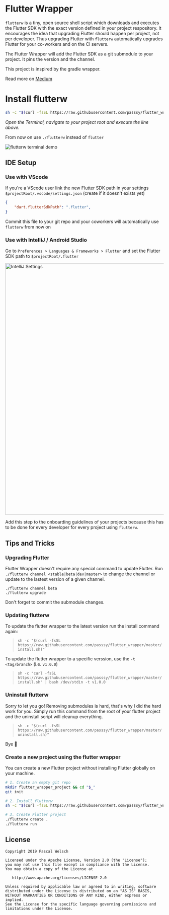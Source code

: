 # Flutter Wrapper

`flutterw` is a tiny, open source shell script which downloads and executes the Flutter SDK with the exact version defined in your project respository.
It encourages the idea that upgrading Flutter should happen per project, not per developer.
Thus upgrading Flutter with `flutterw` automatically upgrades Flutter for your co-workers and on the CI servers.

The Flutter Wrapper will add the Flutter SDK as a git submodule to your project.
It pins the version and the channel.

This project is inspired by the gradle wrapper.

Read more on [Medium](https://medium.com/grandcentrix/flutter-wrapper-bind-your-project-to-an-explicit-flutter-release-4062cfe6dcaf)


# Install flutterw

```bash
sh -c "$(curl -fsSL https://raw.githubusercontent.com/passsy/flutter_wrapper/master/install.sh)"
```
_Open the Terminal, navigate to your project root and execute the line above._

From now on use `./flutterw` instead of `flutter`

![flutterw terminal demo](https://user-images.githubusercontent.com/1096485/64660427-840dc080-d440-11e9-97a2-a9e2bef203bd.gif)

## IDE Setup
### Use with VScode

If you're a VScode user link the new Flutter SDK path in your settings
`$projectRoot/.vscode/settings.json` (create if it doesn't exists yet)

```json
{
    "dart.flutterSdkPath": ".flutter",
}
```

Commit this file to your git repo and your coworkers will automatically use `flutterw` from now on

### Use with IntelliJ / Android Studio

Go to `Preferences > Languages & Frameworks > Flutter` and set the Flutter SDK path to `$projectRoot/.flutter`

<img width="800" alt="IntelliJ Settings" src="https://user-images.githubusercontent.com/1096485/64658026-3a1fdd00-d436-11e9-9457-556059f68e2c.png">

Add this step to the onboarding guidelines of your projects because this has to be done for every developer for every project using `flutterw`.


## Tips and Tricks
### Upgrading Flutter

Flutter Wrapper doesn't require any special command to update Flutter.
Run `./flutterw channel <stable|beta|dev|master>` to change the channel or update to the lastest version of a given channel.

```
./flutterw channel beta
./flutterw upgrade
```

Don't forget to commit the submodule changes.  


### Updating flutterw 

To update the flutter wrapper to the latest version run the install command again:

> `sh -c "$(curl -fsSL https://raw.githubusercontent.com/passsy/flutter_wrapper/master/install.sh)"`

To update the flutter wrapper to a specific verssion, use the `-t <tag/branch>` (i.e. `v1.0.0`)

> `sh -c "curl -fsSL https://raw.githubusercontent.com/passsy/flutter_wrapper/master/install.sh" | bash /dev/stdin -t v1.0.0`


### Uninstall flutterw

Sorry to let you go!
Removing submodules is hard, that's why I did the hard work for you.
Simply run this command from the root of your flutter project and the uninstall script will cleanup everything.

> `sh -c "$(curl -fsSL https://raw.githubusercontent.com/passsy/flutter_wrapper/master/uninstall.sh)"`

Bye :wave:

### Create a new project using the flutter wrapper

You can create a new Flutter project without installing Flutter globally on your machine.

```bash
# 1. Create an empty git repo
mkdir flutter_wrapper_project && cd "$_"
git init

# 2. Install flutterw
sh -c "$(curl -fsSL https://raw.githubusercontent.com/passsy/flutter_wrapper/master/install.sh)"

# 3. Create Flutter project
./flutterw create .
./flutterw run
```

## License

```
Copyright 2019 Pascal Welsch

Licensed under the Apache License, Version 2.0 (the "License");
you may not use this file except in compliance with the License.
You may obtain a copy of the License at

   http://www.apache.org/licenses/LICENSE-2.0

Unless required by applicable law or agreed to in writing, software
distributed under the License is distributed on an "AS IS" BASIS,
WITHOUT WARRANTIES OR CONDITIONS OF ANY KIND, either express or implied.
See the License for the specific language governing permissions and
limitations under the License.
```
